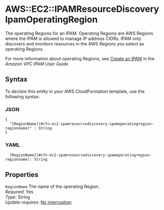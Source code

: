 # AWS::EC2::IPAMResourceDiscovery IpamOperatingRegion<a name="aws-properties-ec2-ipamresourcediscovery-ipamoperatingregion"></a>

The operating Regions for an IPAM\. Operating Regions are AWS Regions where the IPAM is allowed to manage IP address CIDRs\. IPAM only discovers and monitors resources in the AWS Regions you select as operating Regions\.

For more information about operating Regions, see [Create an IPAM](https://docs.aws.amazon.com/vpc/latest/ipam/create-ipam.html) in the _Amazon VPC IPAM User Guide_\.

## Syntax<a name="aws-properties-ec2-ipamresourcediscovery-ipamoperatingregion-syntax"></a>

To declare this entity in your AWS CloudFormation template, use the following syntax:

### JSON<a name="aws-properties-ec2-ipamresourcediscovery-ipamoperatingregion-syntax.json"></a>

```
{
  "[RegionName](#cfn-ec2-ipamresourcediscovery-ipamoperatingregion-regionname)" : String
}
```

### YAML<a name="aws-properties-ec2-ipamresourcediscovery-ipamoperatingregion-syntax.yaml"></a>

```
  [RegionName](#cfn-ec2-ipamresourcediscovery-ipamoperatingregion-regionname): String
```

## Properties<a name="aws-properties-ec2-ipamresourcediscovery-ipamoperatingregion-properties"></a>

`RegionName` <a name="cfn-ec2-ipamresourcediscovery-ipamoperatingregion-regionname"></a>
The name of the operating Region\.  
_Required_: Yes  
_Type_: String  
_Update requires_: [No interruption](https://docs.aws.amazon.com/AWSCloudFormation/latest/UserGuide/using-cfn-updating-stacks-update-behaviors.html#update-no-interrupt)
